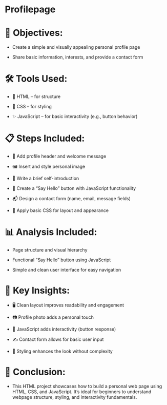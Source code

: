 # Profilepage
# 🎯 Objectives:
- Create a simple and visually appealing personal profile page

- Share basic information, interests, and provide a contact form

# 🛠️ Tools Used:
- 🧱 HTML – for structure

- 🎨 CSS – for styling

- ✨ JavaScript – for basic interactivity (e.g., button behavior)

# 📋 Steps Included:
- 📝 Add profile header and welcome message

- 🖼️ Insert and style personal image

- 📄 Write a brief self-introduction

- 🔘 Create a “Say Hello” button with JavaScript functionality

- 📬 Design a contact form (name, email, message fields)

- 💅 Apply basic CSS for layout and appearance

# 📊 Analysis Included:
- Page structure and visual hierarchy

- Functional “Say Hello” button using JavaScript

- Simple and clean user interface for easy navigation

# 🔑 Key Insights:
- 🖥️ Clean layout improves readability and engagement

- 📷 Profile photo adds a personal touch

- 💬 JavaScript adds interactivity (button response)

- ✍️ Contact form allows for basic user input

- 🎨 Styling enhances the look without complexity

# 🧾 Conclusion:
- This HTML project showcases how to build a personal web page using HTML, CSS, and JavaScript. It’s ideal for beginners to understand webpage structure, styling, and interactivity 
 fundamentals.
